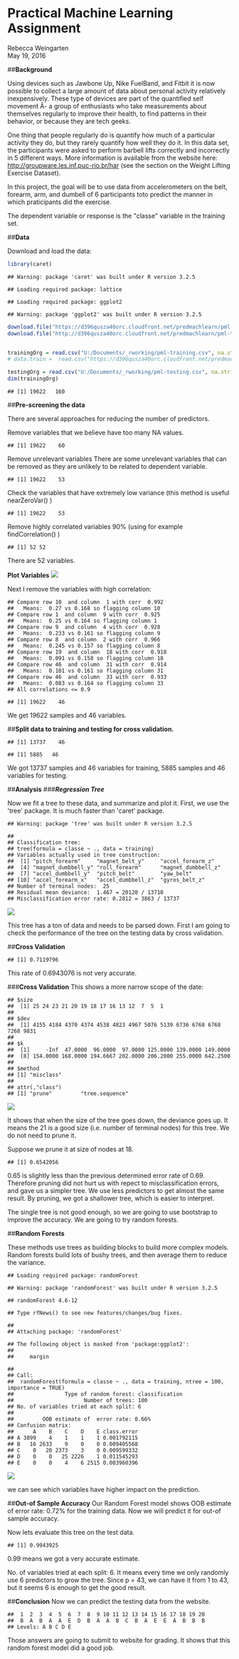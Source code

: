 # Practical Machine Learning Assignment
Rebecca Weingarten  
May 19, 2016  

##**Background**

Using devices such as Jawbone Up, Nike FuelBand, and Fitbit it is now possible to collect a large amount of data about personal activity relatively inexpensively. These type of devices are part of the quantified self movement Â- a group of enthusiasts who take measurements about themselves regularly to improve their health, to find patterns in their behavior, or because they are tech geeks.

One thing that people regularly do is quantify how much of a particular activity they do, but they rarely quantify how well they do it. In this data set, the participants were asked to perform barbell lifts correctly and incorrectly in 5 different ways. More information is available from the website here: http://groupware.les.inf.puc-rio.br/har (see the section on the Weight Lifting Exercise Dataset).

In this project, the goal will be to use data from accelerometers on the belt, forearm, arm, and dumbell of 6 participants toto predict the manner in which praticipants did the exercise.

The dependent variable or response is the "classe" variable in the training set.


##**Data**

Download and load the data:

```r
library(caret)
```

```
## Warning: package 'caret' was built under R version 3.2.5
```

```
## Loading required package: lattice
```

```
## Loading required package: ggplot2
```

```
## Warning: package 'ggplot2' was built under R version 3.2.5
```

```r
download.file("https://d396qusza40orc.cloudfront.net/predmachlearn/pml-training.csv", destfile = "U:/Documents/_rworking/pml-training.csv")
download.file("http://d396qusza40orc.cloudfront.net/predmachlearn/pml-testing.csv", destfile = "U:/Documents/_rworking/pml-testing.csv")


trainingOrg = read.csv("U:/Documents/_rworking/pml-training.csv", na.strings=c("", "NA", "NULL"))
# data.train =  read.csv("https://d396qusza40orc.cloudfront.net/predmachlearn/pml-training.csv", na.strings=c("", "NA", "NULL"))

testingOrg = read.csv("U:/Documents/_rworking/pml-testing.csv", na.strings=c("", "NA", "NULL"))
dim(trainingOrg)
```

```
## [1] 19622   160
```

##**Pre-screening the data**

There are several approaches for reducing the number of predictors.

Remove variables that we believe have too many NA values.


```
## [1] 19622    60
```
Remove unrelevant variables There are some unrelevant variables that can be removed as they are unlikely to be related to dependent variable.

```
## [1] 19622    53
```
Check the variables that have extremely low variance (this method is useful nearZeroVar() )


```
## [1] 19622    53
```
Remove highly correlated variables 90% (using for example findCorrelation() )


```
## [1] 52 52
```

There are 52 variables. 

**Plot Variables** 
![](Practical_Machine_files/figure-html/unnamed-chunk-6-1.png)<!-- -->

Next I remove the variables with high correlation: 

```
## Compare row 10  and column  1 with corr  0.992 
##   Means:  0.27 vs 0.168 so flagging column 10 
## Compare row 1  and column  9 with corr  0.925 
##   Means:  0.25 vs 0.164 so flagging column 1 
## Compare row 9  and column  4 with corr  0.928 
##   Means:  0.233 vs 0.161 so flagging column 9 
## Compare row 8  and column  2 with corr  0.966 
##   Means:  0.245 vs 0.157 so flagging column 8 
## Compare row 19  and column  18 with corr  0.918 
##   Means:  0.091 vs 0.158 so flagging column 18 
## Compare row 46  and column  31 with corr  0.914 
##   Means:  0.101 vs 0.161 so flagging column 31 
## Compare row 46  and column  33 with corr  0.933 
##   Means:  0.083 vs 0.164 so flagging column 33 
## All correlations <= 0.9
```

```
## [1] 19622    46
```

We get 19622 samples and 46 variables.

##**Split data to training and testing for cross validation.**

```
## [1] 13737    46
```

```
## [1] 5885   46
```

We got 13737 samples and 46 variables for training, 5885 samples and 46 variables for testing.

##**Analysis**
###***Regression Tree***

Now we fit a tree to these data, and summarize and plot it. First, we use the 'tree' package. It is much faster than 'caret' package.


```
## Warning: package 'tree' was built under R version 3.2.5
```

```
## 
## Classification tree:
## tree(formula = classe ~ ., data = training)
## Variables actually used in tree construction:
##  [1] "pitch_forearm"     "magnet_belt_y"     "accel_forearm_z"  
##  [4] "magnet_dumbbell_y" "roll_forearm"      "magnet_dumbbell_z"
##  [7] "accel_dumbbell_y"  "pitch_belt"        "yaw_belt"         
## [10] "accel_forearm_x"   "accel_dumbbell_z"  "gyros_belt_z"     
## Number of terminal nodes:  25 
## Residual mean deviance:  1.467 = 20120 / 13710 
## Misclassification error rate: 0.2812 = 3863 / 13737
```

![](Practical_Machine_files/figure-html/unnamed-chunk-9-1.png)<!-- -->


This tree has a ton of data and needs to be parsed down. First I am going to check the performance of the tree on the testing data by cross validation. 

##**Cross Validation**


```
## [1] 0.7119796
```

This rate of 0.6943076 is not very accurate.

###**Cross Validation** This shows a more narrow scope of the date: 



```
## $size
##  [1] 25 24 23 21 20 19 18 17 16 13 12  7  5  1
## 
## $dev
##  [1] 4155 4184 4370 4374 4538 4823 4967 5076 5139 6736 6768 6768 7268 9831
## 
## $k
##  [1]     -Inf  47.0000  96.0000  97.0000 125.0000 139.0000 149.0000
##  [8] 154.0000 168.0000 194.6667 202.0000 206.2000 255.0000 642.2500
## 
## $method
## [1] "misclass"
## 
## attr(,"class")
## [1] "prune"         "tree.sequence"
```

![](Practical_Machine_files/figure-html/unnamed-chunk-11-1.png)<!-- -->

It shows that when the size of the tree goes down, the deviance goes up. It means the 21 is a good size (i.e. number of terminal nodes) for this tree. We do not need to prune it.

Suppose we prune it at size of nodes at 18.


```
## [1] 0.6542056
```

0.65 is slightly less than the previous determined error rate of 0.69. Therefore pruning did not hurt us with repect to misclassification errors, and gave us a simpler tree. We use less predictors to get almost the same result. By pruning, we got a shallower tree, which is easier to interpret.

The single tree is not good enough, so we are going to use bootstrap to improve the accuracy. We are going to try random forests.

##**Random Forests**

These methods use trees as building blocks to build more complex models. Random forests build lots of bushy trees, and then average them to reduce the variance.


```
## Loading required package: randomForest
```

```
## Warning: package 'randomForest' was built under R version 3.2.5
```

```
## randomForest 4.6-12
```

```
## Type rfNews() to see new features/changes/bug fixes.
```

```
## 
## Attaching package: 'randomForest'
```

```
## The following object is masked from 'package:ggplot2':
## 
##     margin
```

```
## 
## Call:
##  randomForest(formula = classe ~ ., data = training, ntree = 100,      importance = TRUE) 
##                Type of random forest: classification
##                      Number of trees: 100
## No. of variables tried at each split: 6
## 
##         OOB estimate of  error rate: 0.66%
## Confusion matrix:
##      A    B    C    D    E class.error
## A 3899    4    1    1    1 0.001792115
## B   16 2633    9    0    0 0.009405568
## C    0   20 2373    3    0 0.009599332
## D    0    0   25 2226    1 0.011545293
## E    0    0    4    6 2515 0.003960396
```

![](Practical_Machine_files/figure-html/unnamed-chunk-13-1.png)<!-- -->

we can see which variables have higher impact on the prediction.

##**Out-of Sample Accuracy**
Our Random Forest model shows OOB estimate of error rate: 0.72% for the training data. Now we will predict it for out-of sample accuracy.

Now lets evaluate this tree on the test data.


```
## [1] 0.9943925
```

0.99 means we got a very accurate estimate.

No. of variables tried at each split: 6. It means every time we only randomly use 6 predictors to grow the tree. Since p = 43, we can have it from 1 to 43, but it seems 6 is enough to get the good result.

##**Conclusion**
Now we can predict the testing data from the website.


```
##  1  2  3  4  5  6  7  8  9 10 11 12 13 14 15 16 17 18 19 20 
##  B  A  B  A  A  E  D  B  A  A  B  C  B  A  E  E  A  B  B  B 
## Levels: A B C D E
```

Those answers are going to submit to website for grading. It shows that this random forest model did a good job.
